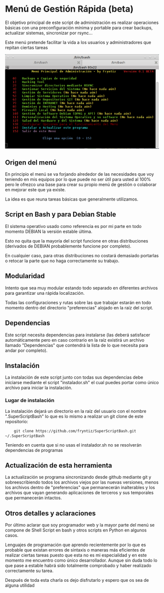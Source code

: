 # Menú de Gestión Rápida (beta)
El objetivo principal de este script de administración es realizar operaciones básicas con una preconfiguración mínima y portable para crear backups, actualizar sistemas, sincronizar por rsync...

Este menú pretende facilitar la vida a los usuarios y administradores que repitan ciertas tareas

![Vista Previa](VistaPrevia.png "Vista Previa")

## Origen del menú
En principio el menú se va forjando alrededor de las necesidades que voy teniendo en mis equipos por lo que puede no ser útil para usted al 100% pero le ofrezco una base para crear su propio menú de gestión o colaborar en mejorar este que ya existe.

La idea es que reuna tareas básicas que generalmente utilizamos.

## Script en Bash y para Debian Stable
El sistema operativo usado como referencia es por mi parte en todo momento DEBIAN la versión estable última.

Esto no quita que la mayoría del script funcione en otras distribuciones (derivados de DEBIAN probablemente funcione por completo).

En cualquier caso, para otras distribuciones no costará demasiado portarlas o retocar la parte que no haga correctamente su trabajo.


## Modularidad
Intento que sea muy modular estando todo separado en diferentes archivos para garantizar una rápida localización.

Todas las configuraciones y rutas sobre las que trabajar estarán en todo momento dentro del directorio "preferencias" alojado en la raíz del script.

## Dependencias
Este script necesita dependencias para instalarse (las deberá satisfacer automáticamente pero en caso contrario en la raíz existirá un archivo llamado "Dependencias" que contendrá la lista de lo que necesita para andar por completo).


## Instalación
La instalación de este script junto con todas sus dependencias debe iniciarse mediante el script "instalador.sh" el cual puedes portar como único archivo para iniciar la instalación.

### Lugar de instalación
La instalación dejará un directorio en la raíz del usuario con el nombre ".SuperScriptBash" lo que es lo mismo a realizar un git clone de este repositorio:
```github
    git clone https://github.com/fryntiz/SuperScriptBash.git ~/.SuperScriptBash
```
Teniendo en cuenta que si no usas el instalador.sh no se resolverán dependencias de programas

## Actualización de esta herramienta
La actualización se programa sincronizando desde github mediante git y sobreescribiendo todos los archivos viejos por las nuevas versiones, menos los archivos dentro de "preferencias" que permanecerán inalterables y los archivos que vayan generando aplicaciones de terceros y sus temporales que permanecerán intactos.


## Otros detalles y aclaraciones
Por último aclarar que soy programador web y la mayor parte del menú se compone de Shell Script en bash y otros scripts en Python en algunos casos.

Lenguajes de programación que aprendo recientemente por lo que es probable que existan errores de sintaxis o maneras más eficientes de realizar ciertas tareas puesto que esta no es mi especialidad y en este momento me encuentro como único desarrollador. Aunque sin duda todo lo que pase a estable habrá sido totalmente comprobado y haber realizado correctamente su tarea.

Después de toda esta charla os dejo disfrutarlo y espero que os sea de alguna utilidad
